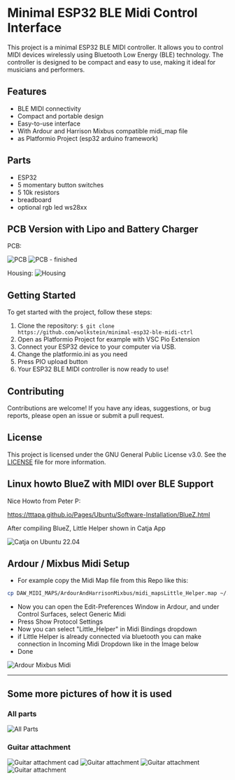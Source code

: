 # Minimal ESP32 BLE Midi Control Interface

This project is a minimal ESP32 BLE MIDI controller. It allows you to control MIDI devices wirelessly using Bluetooth Low Energy (BLE) technology. The controller is designed to be compact and easy to use, making it ideal for musicians and performers.

## Features

- BLE MIDI connectivity
- Compact and portable design
- Easy-to-use interface
- With Ardour and Harrison Mixbus compatible midi_map file
- as Platformio Project (esp32 arduino framework)

## Parts
- ESP32 
- 5 momentary button switches
- 5 10k resistors
- breadboard
- optional rgb led ws28xx

## PCB Version with Lipo and Battery Charger

PCB:

![PCB](doc/New-PCB-with-THD-Solder-Tactile-BTN.png)
![PCB - finished](doc/platine.jpg)

Housing:
![Housing](doc/guitarattachment_cad.png)

## Getting Started

To get started with the project, follow these steps:

1. Clone the repository: `$ git clone https://github.com/wolkstein/minimal-esp32-ble-midi-ctrl`
2. Open as Platformio Project for example with VSC Pio Extension
3. Connect your ESP32 device to your computer via USB.
4. Change the platformio.ini as you need
5. Press PIO upload button
6. Your ESP32 BLE MIDI controller is now ready to use!

## Contributing

Contributions are welcome! If you have any ideas, suggestions, or bug reports, please open an issue or submit a pull request.

## License

This project is licensed under the GNU General Public License v3.0. See the [LICENSE](LICENSE) file for more information.

## Linux howto BlueZ with MIDI over BLE Support

Nice Howto from Peter P:

https://tttapa.github.io/Pages/Ubuntu/Software-Installation/BlueZ.html

After compiling BlueZ, Little Helper shown in Catja App

![Catja on Ubuntu 22.04](doc/Jack+Alsa_Audio_Midi_Connections.png)

## Ardour / Mixbus Midi Setup

- For example copy the Midi Map file from this Repo like this:
```bash
cp DAW_MIDI_MAPS/ArdourAndHarrisonMixbus/midi_mapsLittle_Helper.map ~/.config/ardour6/midi_maps
```
- Now you can open the Edit-Preferences Window in Ardour, and under Control Surfaces, select Generic Midi
- Press Show Protocol Settings
- Now you can select "Little_Helper" in Midi Bindings dropdown
- if Little Helper is already connected via bluetooth you can make connection in Incoming Midi Dropdown like in the Image below
- Done  

![Ardour Mixbus Midi](doc/Ardour-Mixbus-Little-Helper-Midi-Setup.png)

---
## Some more pictures of how it is used

### All parts

![All Parts](doc/allparts.jpg)

### Guitar attachment

![Guitar attachment cad](doc/guitarattachment_cad.png)
![Guitar attachment ](doc/guitar_attachment1.jpg)
![Guitar attachment ](doc/guitar_attachment2.jpg)
![Guitar attachment ](doc/guitar_attachment3.jpg)
